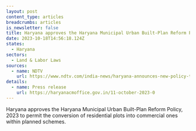 ```yaml
---
layout: post
content_type: articles
breadcrumbs: articles
is_newsletter: false
title: Haryana approves the Haryana Municipal Urban Built-Plan Reform Policy, 2023
date: 2023-10-18T14:56:18.124Z
states:
  - Haryana
sectors:
  - Land & Labor Laws
sources:
  - name: NDTV
    url: https://www.ndtv.com/india-news/haryana-announces-new-policy-to-convert-residential-plots-to-commercial-4473044
details:
  - name: Press release
    url: https://haryanacmoffice.gov.in/11-october-2023-0
---
```

Haryana approves the Haryana Municipal Urban Built-Plan Reform Policy, 2023 to permit the conversion of residential plots into commercial ones within planned schemes.
